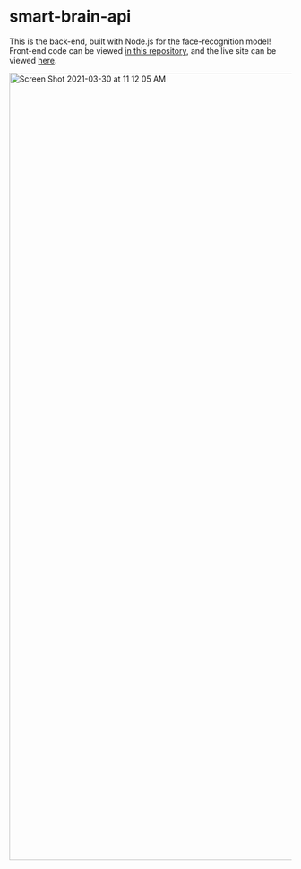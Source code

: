 # smart-brain-api

This is the back-end, built with Node.js for the face-recognition model! Front-end code can be viewed [in this repository](http://github.com/ayanagriffin/face-recognition/), and the live site can be viewed [here](https://face-recognition-model.herokuapp.com/).

<img width="1406" alt="Screen Shot 2021-03-30 at 11 12 05 AM" src="https://user-images.githubusercontent.com/69114559/113036142-c42eb400-9148-11eb-83c8-e296088560b7.png">
